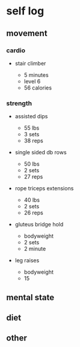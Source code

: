 # self log

## movement 

### cardio

- stair climber
        
    - 5 minutes 
    - level 6 
    - 56 calories

### strength 

- assisted dips

    - 55 lbs
    - 3 sets
    - 38 reps 


- single sided db rows 

    - 50 lbs
    - 2 sets
    - 27 reps 

- rope triceps extensions

    - 40 lbs
    - 2 sets
    - 26 reps 

- gluteus bridge hold 

    - bodyweight
    - 2 sets
    - 2 minute

- leg raises 

    - bodyweight 
    - 15

## mental state

## diet

## other

